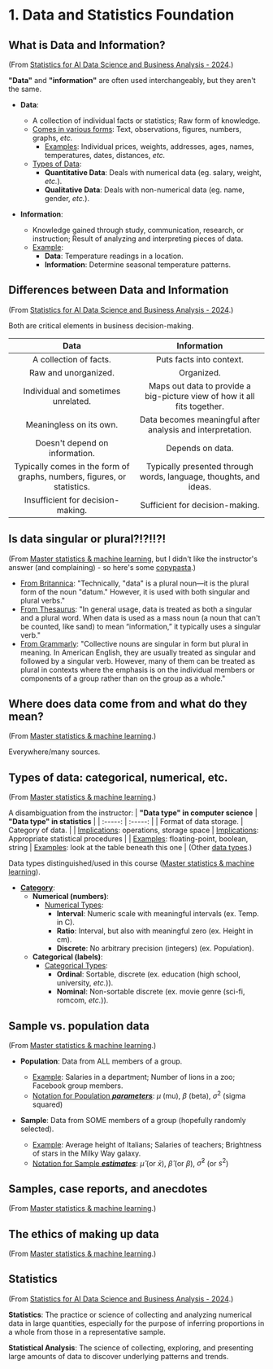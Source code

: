 # 1. Data and Statistics Foundation

## What is Data and Information?
(From [Statistics for AI Data Science and Business Analysis - 2024](https://www.udemy.com/course/statistics-probability-for-data-science).)

**"Data"** and **"information"** are often used interchangeably, but they aren't the same.

* **Data**: 
    * A collection of individual facts or statistics; Raw form of knowledge.
    * <ins>Comes in various forms</ins>: Text, observations, figures, numbers, graphs, *etc.*
        * <ins>Examples</ins>: Individual prices, weights, addresses, ages, names, temperatures, dates, distances, *etc.*
    * <ins>Types of Data</ins>:
        * **Quantitative Data**: Deals with numerical data (eg. salary, weight, *etc.*).
        * **Qualitative Data**: Deals with non-numerical data (eg. name, gender, *etc.*).

* **Information**: 
    * Knowledge gained through study, communication, research, or instruction; Result of analyzing and interpreting pieces of data.
    * <ins>Example</ins>:
        * **Data**: Temperature readings in a location.
        * **Information**: Determine seasonal temperature patterns.

## Differences between Data and Information
(From [Statistics for AI Data Science and Business Analysis - 2024](https://www.udemy.com/course/statistics-probability-for-data-science).)

Both are critical elements in business decision-making.

| **Data** | **Information** |
| :-----: | :-----: |
| A collection of facts. | Puts facts into context. |
| Raw and unorganized. | Organized. |
| Individual and sometimes unrelated. | Maps out data to provide a big-picture view of how it all fits together. |
| Meaningless on its own. | Data becomes meaningful after analysis and interpretation. |
| Doesn't depend on information. | Depends on data. |
| Typically comes in the form of graphs, numbers, figures, or statistics. | Typically presented through words, language, thoughts, and ideas. |
| Insufficient for decision-making. | Sufficient for decision-making. |

## Is data singular or plural?!?!!?!
(From [Master statistics & machine learning](https://www.udemy.com/course/statsml_x), but I didn't like the instructor's answer (and complaining) - so here's some [copypasta](https://www.merriam-webster.com/dictionary/copypasta).)

* <ins>From [Britannica](https://www.britannica.com/dictionary/eb/qa/Is-Data-Singular-or-Plural-)</ins>: "Technically, "data" is a plural noun—it is the plural form of the noun "datum." However, it is used with both singular and plural verbs."
* <ins>From [Thesaurus](https://www.thesaurus.com/e/grammar/data-is-or-data-are/)</ins>: "In general usage, data is treated as both a singular and a plural word. When data is used as a mass noun (a noun that can't be counted, like sand) to mean “information,” it typically uses a singular verb."
* <ins>From [Grammarly](https://www.grammarly.com/blog/collective-nouns/)</ins>: "Collective nouns are singular in form but plural in meaning. In American English, they are usually treated as singular and followed by a singular verb. However, many of them can be treated as plural in contexts where the emphasis is on the individual members or components of a group rather than on the group as a whole."

## Where does data come from and what do they mean?
(From [Master statistics & machine learning](https://www.udemy.com/course/statsml_x).)

Everywhere/many sources.

## Types of data: categorical, numerical, etc.
(From [Master statistics & machine learning](https://www.udemy.com/course/statsml_x).)

A disambiguation from the instructor:
| **"Data type" in computer science** | **"Data type" in statistics** |
| :-----: | :-----: |
| Format of data storage. | Category of data. |
| <ins>Implications</ins>: operations, storage space | <ins>Implications</ins>: Appropriate statistical procedures |
| <ins>Examples</ins>: floating-point, boolean, string | <ins>Examples</ins>: look at the table beneath this one |
(Other [data types](https://en.wikipedia.org/wiki/Data_type).)

Data types distinguished/used in this course ([Master statistics & machine learning](https://www.udemy.com/course/statsml_x)).
* <ins>**Category**</ins>:
    * **Numerical (numbers)**:
        * <ins>Numerical Types</ins>:
            * **Interval**: Numeric scale with meaningful intervals (ex. Temp. in C).
            * **Ratio**: Interval, but also with meaningful zero (ex. Height in cm).
            * **Discrete**: No arbitrary precision (integers) (ex. Population).
    * **Categorical (labels)**:
        * <ins>Categorical Types</ins>:
            * **Ordinal**: Sortable, discrete (ex. education (high school, university, *etc.*)).
            * **Nominal**: Non-sortable discrete (ex. movie genre (sci-fi, romcom, *etc.*)).

## Sample vs. population data
(From [Master statistics & machine learning](https://www.udemy.com/course/statsml_x).)

* **Population**: Data from ALL members of a group.
    * <ins>Example</ins>: Salaries in a department; Number of lions in a zoo; Facebook group members.
    * <ins>Notation for Population ***parameters***</ins>: $\mu$ (mu), $\beta$ (beta), $\sigma^2$ (sigma squared)

* **Sample**: Data from SOME members of a group (hopefully randomly selected).
    * <ins>Example</ins>: Average height of Italians; Salaries of teachers; Brightness of stars in the Milky Way galaxy.
    * <ins>Notation for Sample ***estimates***</ins>: $\hat{\mu}$ (or $\bar{x}$), $\hat{\beta}$ (or $\beta$), $\hat{\sigma}^2$ (or $s^2$)

## Samples, case reports, and anecdotes
(From [Master statistics & machine learning](https://www.udemy.com/course/statsml_x).)



## The ethics of making up data
(From [Master statistics & machine learning](https://www.udemy.com/course/statsml_x).)



## Statistics
(From [Statistics for AI Data Science and Business Analysis - 2024](https://www.udemy.com/course/statistics-probability-for-data-science).)

**Statistics**: The practice or science of collecting and analyzing numerical data in large quantities, especially for the purpose of inferring proportions in a whole from those in a representative sample.

**Statistical Analysis**: The science of collecting, exploring, and presenting large amounts of data to discover underlying patterns and trends.